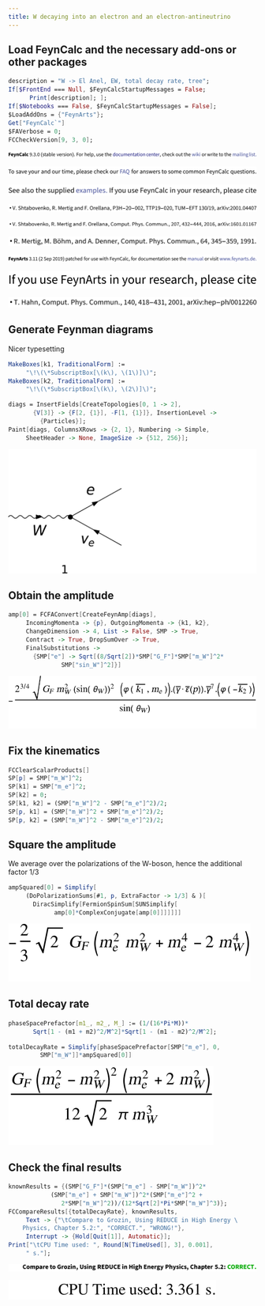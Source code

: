 ```yaml
---
title: W decaying into an electron and an electron-antineutrino
---
```



## Load FeynCalc and the necessary add-ons or other packages

```mathematica
description = "W -> El Anel, EW, total decay rate, tree"; 
If[$FrontEnd === Null, $FeynCalcStartupMessages = False; 
      Print[description]; ]; 
If[$Notebooks === False, $FeynCalcStartupMessages = False]; 
$LoadAddOns = {"FeynArts"}; 
Get["FeynCalc`"]
$FAVerbose = 0; 
FCCheckVersion[9, 3, 0]; 
```

![0qnnh03rto7wq](img/0qnnh03rto7wq.svg)

![02tqcun616cas](img/02tqcun616cas.svg)

![0j973yme4iv1e](img/0j973yme4iv1e.svg)

![1gj07ff4c9vo9](img/1gj07ff4c9vo9.svg)

![0yl3w9146i37j](img/0yl3w9146i37j.svg)

![173evn30flup4](img/173evn30flup4.svg)

![1qo4z5not0lhy](img/1qo4z5not0lhy.svg)

![0liutpchexhmt](img/0liutpchexhmt.svg)

![145baygm4jppw](img/145baygm4jppw.svg)

## Generate Feynman diagrams

Nicer typesetting

```mathematica
MakeBoxes[k1, TraditionalForm] := 
     "\!\(\*SubscriptBox[\(k\), \(1\)]\)"; 
MakeBoxes[k2, TraditionalForm] := 
     "\!\(\*SubscriptBox[\(k\), \(2\)]\)"; 
```

```mathematica
diags = InsertFields[CreateTopologies[0, 1 -> 2], 
       {V[3]} -> {F[2, {1}], -F[1, {1}]}, InsertionLevel -> 
         {Particles}]; 
Paint[diags, ColumnsXRows -> {2, 1}, Numbering -> Simple, 
     SheetHeader -> None, ImageSize -> {512, 256}]; 
```

![0g3dgblqyweg7](img/0g3dgblqyweg7.svg)

## Obtain the amplitude

```mathematica
amp[0] = FCFAConvert[CreateFeynAmp[diags], 
     IncomingMomenta -> {p}, OutgoingMomenta -> {k1, k2}, 
     ChangeDimension -> 4, List -> False, SMP -> True, 
     Contract -> True, DropSumOver -> True, 
     FinalSubstitutions -> 
       {SMP["e"] -> Sqrt[(8/Sqrt[2])*SMP["G_F"]*SMP["m_W"]^2*
               SMP["sin_W"]^2]}]
```

![05otfzq8z8yf2](img/05otfzq8z8yf2.svg)

## Fix the kinematics

```mathematica
FCClearScalarProducts[]
SP[p] = SMP["m_W"]^2; 
SP[k1] = SMP["m_e"]^2; 
SP[k2] = 0; 
SP[k1, k2] = (SMP["m_W"]^2 - SMP["m_e"]^2)/2; 
SP[p, k1] = (SMP["m_W"]^2 + SMP["m_e"]^2)/2; 
SP[p, k2] = (SMP["m_W"]^2 - SMP["m_e"]^2)/2; 
```

## Square the amplitude

We average over the polarizations of the W-boson, hence the additional factor 1/3

```mathematica
ampSquared[0] = Simplify[
     (DoPolarizationSums[#1, p, ExtraFactor -> 1/3] & )[
       DiracSimplify[FermionSpinSum[SUNSimplify[
             amp[0]*ComplexConjugate[amp[0]]]]]]]
```

![01bxlau5ouk48](img/01bxlau5ouk48.svg)

## Total decay rate

```mathematica
phaseSpacePrefactor[m1_, m2_, M_] := (1/(16*Pi*M))*
       Sqrt[1 - (m1 + m2)^2/M^2]*Sqrt[1 - (m1 - m2)^2/M^2]; 
```

```mathematica
totalDecayRate = Simplify[phaseSpacePrefactor[SMP["m_e"], 0, 
         SMP["m_W"]]*ampSquared[0]]
```

![0djv5seudv6e8](img/0djv5seudv6e8.svg)

## Check the final results

```mathematica
knownResults = {(SMP["G_F"]*(SMP["m_e"] - SMP["m_W"])^2*
            (SMP["m_e"] + SMP["m_W"])^2*(SMP["m_e"]^2 + 
               2*SMP["m_W"]^2))/(12*Sqrt[2]*Pi*SMP["m_W"]^3)}; 
FCCompareResults[{totalDecayRate}, knownResults, 
     Text -> {"\tCompare to Grozin, Using REDUCE in High Energy \
    Physics, Chapter 5.2:", "CORRECT.", "WRONG!"}, 
     Interrupt -> {Hold[Quit[1]], Automatic}]; 
Print["\tCPU Time used: ", Round[N[TimeUsed[], 3], 0.001], 
     " s."]; 
```

![1aq8ptrqt9wgt](img/1aq8ptrqt9wgt.svg)

![0q5so78n5fptx](img/0q5so78n5fptx.svg)